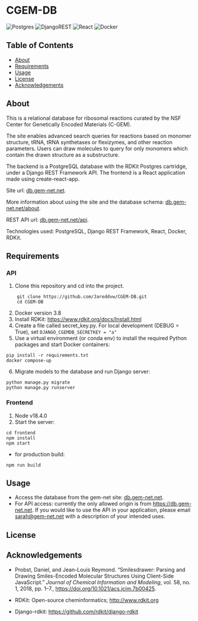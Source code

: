 # CGEM-DB

![Postgres](https://img.shields.io/badge/postgres-%23316192.svg?style=for-the-badge&logo=postgresql&logoColor=white)
![DjangoREST](https://img.shields.io/badge/DJANGO-REST-ff1709?style=for-the-badge&logo=django&logoColor=white&color=ff1709&labelColor=gray)
![React](https://img.shields.io/badge/react-%2320232a.svg?style=for-the-badge&logo=react&logoColor=%2361DAFB)
![Docker](https://img.shields.io/badge/Docker-2CA5E0?style=for-the-badge&logo=docker&logoColor=white)

## Table of Contents
  * [About](#about)
  * [Requirements](#requirements)
  * [Usage](#usage)
  * [License](#license)
  * [Acknowledgements](#acknowledgements)

## About
This is a relational database for ribosomal reactions curated by the NSF Center for Genetically Encoded Materials (C-GEM). 

The site enables advanced search queries for reactions based on monomer structure, tRNA, tRNA synthetases or flexizymes, and other reaction parameters. Users can draw molecules to query for only monomers which contain the drawn structure as a substructure.

The backend is a PostgreSQL database with the RDKit Postgres cartridge, under a Django REST Framework API. The frontend is a React application made using create-react-app. 

Site url: [db.gem-net.net](https://db.gem-net.net/).

More information about using the site and the database schema: [db.gem-net.net/about](https://db.gem-net.net/about).

REST API url: [db.gem-net.net/api](https://db.gem-net.net/api).

Technologies used: PostgreSQL, Django REST Framework, React, Docker, RDKit.

## Requirements
### API
1. Clone this repository and cd into the project.
```
    git clone https://github.com/Jareddvw/CGEM-DB.git
    cd CGEM-DB
```
2. Docker version 3.8
3. Install RDKit: https://www.rdkit.org/docs/Install.html 
4. Create a file called secret_key.py. For local development (DEBUG = True), set 
``` DJANGO_CGEMDB_SECRETKEY = "a" ``` 
5. Use a virtual environment (or conda env) to install the required Python packages and start Docker containers: 
```
pip install -r requirements.txt
docker compose-up
```
6. Migrate models to the database and run Django server:
```
python manage.py migrate
python manage.py runserver
```
### Frontend
1. Node v18.4.0
2. Start the server:
```
cd frontend
npm install
npm start
```
- for production build:
```
npm run build
```

## Usage
- Access the database from the gem-net site: [db.gem-net.net](https://db.gem-net.net/).
- For API access: currently the only allowed origin is from https://db.gem-net.net. If you would like to use the API in your application, please email [sarah@gem-net.net](mailto:sarah@gem-net.net) with a description of your intended uses.



## License


## Acknowledgements

- Probst, Daniel, and Jean-Louis Reymond. “Smilesdrawer: Parsing and Drawing Smiles-Encoded Molecular Structures Using Client-Side JavaScript.” _Journal of Chemical Information and Modeling_, vol. 58, no. 1, 2018, pp. 1–7., https://doi.org/10.1021/acs.jcim.7b00425. 

- RDKit: Open-source cheminformatics; http://www.rdkit.org

- Django-rdkit: https://github.com/rdkit/django-rdkit
